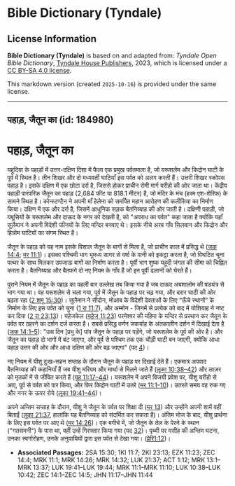 # Bible Dictionary (Tyndale)

## License Information

**Bible Dictionary (Tyndale)** is based on and adapted from: _Tyndale Open Bible Dictionary_, [Tyndale House Publishers](https://tyndaleopenresources.com/), 2023, which is licensed under a [CC BY-SA 4.0 license](https://creativecommons.org/licenses/by-sa/4.0/legalcode.en).

This markdown version (created `2025-10-16`) is provided under the same license.



--------------------------------

## पहाड़, जैतून का (id: 184980)

पहाड़, जैतून का
===============

यहूदिया के पहाड़ों में उत्तर\-दक्षिण दिशा में फैला एक प्रमुख पर्वतमाला है, जो यरूशलेम और किद्रोन घाटी के पूर्व में स्थित है। तीन शिखर और दो मध्यवर्ती घाटियाँ इस पर्वत को अलग करती हैं। उत्तरी शिखर स्कोपस पहाड़ है। इसके दक्षिण में एक छोटा दर्रा है, जिससे होकर प्राचीन रोमी मार्ग यरीहो की ओर जाता था। केंद्रीय पहाड़ी पारंपरिक जैतून का पहाड़ (2,684 फीट या 818\.1 मीटर) है, जो मंदिर के मंच (हरम एश\-शेरिफ) के सामने स्थित है। कोन्स्टण्टैन ने अपनी माँ हेलेना को समर्पित महान आरोहण की कलीसिया का निर्माण किया। दक्षिण में एक और दर्रा है, जिसमें आधुनिक सड़क बैतनिय्याह की ओर जाती है। दक्षिणी पहाड़ी, जो यबूसियों के यरूशलेम और दाऊद के नगर को देखती है, को "अपराध का पर्वत" कहा जाता है क्योंकि यहाँ सुलैमान ने अपनी विदेशी पत्नियों के लिए मन्दिर बनवाए थे। इसके नीचे अरब गाँव सिलवान और किद्रोन और हिन्नोम घाटियों का संगम स्थित है।

जैतून के पहाड़ को यह नाम इसके विशाल जैतून के बागों से मिला है, जो प्राचीन काल में प्रसिद्ध थे ([जक 14:4](https://ref.ly/Zech14:4); [मर 11:1](https://ref.ly/Mark11:1))। इसका पश्चिमी भाग भूमध्य सागर से वर्षा के पानी को इकट्ठा करता है, जो विघटित चूना पत्थर के साथ मिलकर उपजाऊ बागों का निर्माण करता है। पूर्वी भाग शुष्क यहूदी जंगल की सीमा को चिह्नित करता है। बैतनिय्याह और बैतफगे दो नए नियम के गाँव हैं जो इन पूर्वी ढलानों को घेरते हैं।

पुराने नियम में जैतून के पहाड़ का पहली बार उल्लेख तब किया गया है जब दाऊद अबशालोम की षड्यंत्र से भाग गया था। वह यरूशलेम से चला गया, पूर्व में जैतून के पहाड़ पर चढ़ गया, और दरार घाटी की ओर बढ़ता रहा ([2 शमू 15:30](https://ref.ly/2Sam15:30))। सुलैमान ने सीदोन, मोआब के विदेशी देवताओं के लिए “ऊँचे स्थानों” के निर्माण के लिए इस पर्वत को चुना ([1 रा 11:7](https://ref.ly/1Kgs11:7)), और अम्मोन \- जिनमें से प्रत्येक को बाद में योशियाह ने नष्ट कर दिया ([2 रा 23:13](https://ref.ly/2Kgs23:13))। यहेजकेल ([यहेज 11:23](https://ref.ly/Ezek11:23)) परमेश्वर की महिमा के मन्दिर से प्रस्थान कर जैतून के पर्वत पर ठहरने का दर्शन दर्ज करता है। सबसे प्रसिद्ध वर्णन जकर्याह के अंतकालीन दर्शन में दिखाई देता है ([जक 14:1–5](https://ref.ly/Zech14:1-Zech14:5)): "उस दिन \[प्रभु के] पांव जैतून के पहाड़ पर पड़ेंगे, जो यरूशलेम के पूर्व की ओर है। और जैतून का पहाड़ दो भागों में बंट जाएगा, और पूर्व से पश्चिम तक एक चौड़ी घाटी बन जाएगी, क्योंकि आधा पहाड़ उत्तर की ओर और आधा दक्षिण की ओर बढ़ जाएगा" (पद [4](https://ref.ly/Zech14:4))।

नए नियम में यीशु दुःख\-सहन सप्ताह के दौरान जैतून के पहाड़ पर दिखाई देते हैं। एकमात्र अपवाद बैतनिय्याह की कहानियाँ हैं जब यीशु मरियम और मार्था से मिलने जाते हैं ([लूका 10:38–42](https://ref.ly/Luke10:38-Luke10:42)) और लाज़र को मृतकों में से जीवित करते हैं ([यूह 11:17–44](https://ref.ly/John11:17-John11:44))। यरूशलेम में अपने विजयी प्रवेश पर, यीशु यरीहो से आए, पूर्व से पर्वत को पार किया, और फिर किद्रोन घाटी में उतरे ([मर 11:1–10](https://ref.ly/Mark11:1-Mark11:10))। उतरते समय वह रुक गए और नगर के ऊपर रोये ([लूका 19:41–44](https://ref.ly/Luke19:41-Luke19:44))।

अपने अन्तिम सप्ताह के दौरान, यीशु ने जैतून के पर्वत पर शिक्षा दी ([मर 13](https://ref.ly/Mark13:1-Mark13:37)) और उन्होंने अपनी शामें वहीं बिताईं ([लूका 21:37](https://ref.ly/Luke21:37), हालांकि यह बैतनिय्याह को संदर्भित कर सकता है)। अंतिम भोज के बाद, यीशु प्रार्थना के लिए इस पर्वत पर आए थे ([मर 14:26](https://ref.ly/Mark14:26))। एक बगीचे में, जो जैतून के तेल के पेरने के स्थान ("गतसमनी") के पास था, वहीं उन्हें गिरफ्तार किया गया (पद [32](https://ref.ly/Mark14:32))। पृथ्वी पर मसीह की अन्तिम घटना, उनका स्वर्गारोहण, उनके अनुयायियों द्वारा इस पर्वत से देखा गया। ([प्रेरि1:12](https://ref.ly/Acts1:12))।

* **Associated Passages:** 2SA 15:30; 1KI 11:7; 2KI 23:13; EZK 11:23; ZEC 14:4; MRK 11:1; MRK 14:26; MRK 14:32; LUK 21:37; ACT 1:12; MRK 13:1–MRK 13:37; LUK 19:41–LUK 19:44; MRK 11:1–MRK 11:10; LUK 10:38–LUK 10:42; ZEC 14:1–ZEC 14:5; JHN 11:17–JHN 11:44

